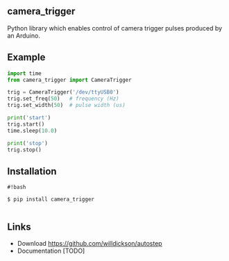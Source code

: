 camera_trigger
--------
Python library which enables control of camera trigger pulses produced by an Arduino.

Example
--------

``` python
import time
from camera_trigger import CameraTrigger

trig = CameraTrigger('/dev/ttyUSB0')
trig.set_freq(50)   # frequency (Hz)
trig.set_width(50)  # pulse width (us)

print('start')
trig.start()
time.sleep(10.0)

print('stop')
trig.stop()

```


Installation
------------

```
#!bash

$ pip install camera_trigger 


```


Links
-----

* Download https://github.com/willdickson/autostep
* Documentation [TODO] 


